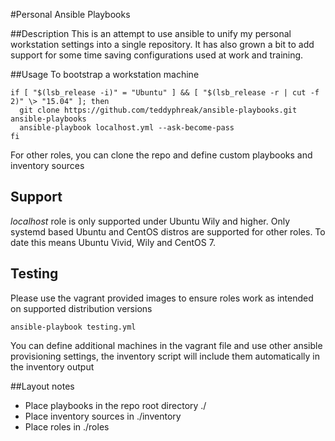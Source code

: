 #Personal Ansible Playbooks

##Description
This is an attempt to use ansible to unify my personal workstation settings into a single repository. It has also grown a bit to add support for some time saving configurations used at work and training.

##Usage
To bootstrap a workstation machine

```
if [ "$(lsb_release -i)" = "Ubuntu" ] && [ "$(lsb_release -r | cut -f 2)" \> "15.04" ]; then
  git clone https://github.com/teddyphreak/ansible-playbooks.git ansible-playbooks
  ansible-playbook localhost.yml --ask-become-pass
fi
```

For other roles, you can clone the repo and define custom playbooks and inventory sources

## Support
_localhost_ role is only supported under Ubuntu Wily and higher.
Only systemd based Ubuntu and CentOS distros are supported for other roles. To date this means Ubuntu Vivid, Wily and CentOS 7.

## Testing
Please use the vagrant provided images to ensure roles work as intended on supported distribution versions

```
ansible-playbook testing.yml 
```

You can define additional machines in the vagrant file and use other ansible provisioning settings, the inventory script will include them automatically in the inventory output

##Layout notes
* Place playbooks in the repo root directory ./
* Place inventory sources in ./inventory
* Place roles in ./roles

